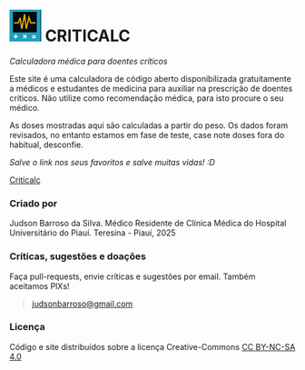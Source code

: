 
# ![Criticalc, logo](/public/criticalc.svg) CRITICALC
*Calculadora médica para doentes críticos*

Este site é uma calculadora de código aberto disponibilizada gratuitamente a médicos e estudantes de medicina para auxiliar na prescrição de doentes críticos. Não utilize como recomendação médica, para isto procure o seu médico.

As doses mostradas aqui são calculadas a partir do peso. Os dados foram revisados, no entanto estamos em fase de teste, case note doses fora do habitual, desconfie.

*Salve o link nos seus favoritos e salve muitas vidas! :D*

[Criticalc](https://judsonbsilva.github.io/criticalc)

### Criado por 
Judson Barroso da Silva. Médico Residente de Clínica Médica do Hospital Universitário do Piauí. Teresina - Piauí, 2025

### Críticas, sugestões e doações
Faça pull-requests, envie críticas e sugestões por email.
Também aceitamos PIXs!

> judsonbarroso@gmail.com

### Licença

Código e site distribuídos sobre a licença Creative-Commons [CC BY-NC-SA 4.0](https://creativecommons.org/licenses/by-nc-sa/4.0/)